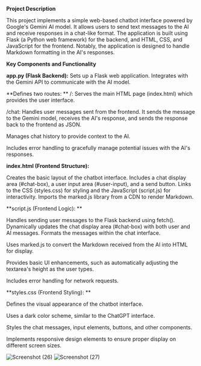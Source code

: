 **Project Description**

This project implements a simple web-based chatbot interface powered by Google's Gemini AI model. 
It allows users to send text messages to the AI and receive responses in a chat-like format. 
The application is built using Flask (a Python web framework) for the backend, and HTML, CSS, and JavaScript for the frontend. 
Notably, the application is designed to handle Markdown formatting in the AI's responses.

**Key Components and Functionality**

**app.py (Flask Backend):**
Sets up a Flask web application.
Integrates with the Gemini API to communicate with the AI model.

**Defines two routes:
**
/: Serves the main HTML page (index.html) which provides the user interface.

/chat: Handles user messages sent from the frontend. It sends the message to the Gemini model, receives the AI's response, and sends the response back to the frontend as JSON.

Manages chat history to provide context to the AI.

Includes error handling to gracefully manage potential issues with the AI's responses.

**index.html (Frontend Structure):**

Creates the basic layout of the chatbot interface.
Includes a chat display area (#chat-box), a user input area (#user-input), and a send button.
Links to the CSS (styles.css) for styling and the JavaScript (script.js) for interactivity.
Imports the marked.js library from a CDN to render Markdown.

**script.js (Frontend Logic):
**

Handles sending user messages to the Flask backend using fetch().
Dynamically updates the chat display area (#chat-box) with both user and AI messages.
Formats the messages within the chat interface.

Uses marked.js to convert the Markdown received from the AI into HTML for display.

Provides basic UI enhancements, such as automatically adjusting the textarea's height as the user types.


Includes error handling for network requests.

**styles.css (Frontend Styling):
**

Defines the visual appearance of the chatbot interface.

Uses a dark color scheme, similar to the ChatGPT interface.

Styles the chat messages, input elements, buttons, and other components.

Implements responsive design elements to ensure proper display on different screen sizes.

![Screenshot (26)](https://github.com/user-attachments/assets/e7931b89-7d1c-4d19-920b-d8b100812a7a)
![Screenshot (27)](https://github.com/user-attachments/assets/1bdb85f2-f2b1-4cf4-9e26-f96f1b84df82)


